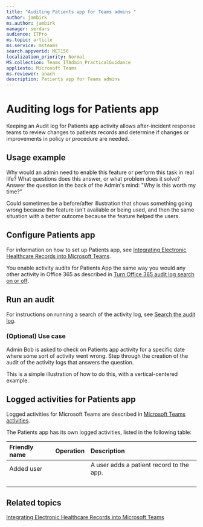 ```yaml
---
title: "Auditing Patients app for Teams admins "
author: jambirk
ms.author: jambirk 
manager: serdars
audience: ITPro
ms.topic: article 
ms.service: msteams 
search.appverid: MET150
localization_priority: Normal
MS.collection: Teams_ITAdmin_PracticalGuidance
appliesto: Microsoft Teams
ms.reviewer: anach
description: Patients app for Teams admins
---
```


# Auditing logs for Patients app 

Keeping an Audit log for Patients app activity allows after-incident response teams to review changes to patients records and determine if changes or improvements in policy or procedure are needed.

## Usage example 
  
Why would an admin need to enable this feature or perform this task in real life? What questions does this answer, or what problem does it solve? Answer the question in the back of the Admin's mind: "Why is this worth my time?"

Could sometimes be a before/after illustration that shows something going wrong because the feature isn't available or being used, and then the same situation with a better outcome because the feature helped the users.

## Configure Patients app

For information on how to set up Patients app, see [Integrating Electronic Healthcare Records into Microsoft Teams](../expand-teams-across-your-org/healthcare/patients-app.md).

You enable activity audits for Patients App the same way you would any other activity in Office 365 as described in [Turn Office 365 audit log search on or off](https://docs.microsoft.com/office365/securitycompliance/turn-audit-log-search-on-or-off#turn-on-audit-log-search). 

## Run an audit

For instructions on running a search of the activity log, see 
[Search the audit log](https://docs.microsoft.com/office365/securitycompliance/search-the-audit-log-in-security-and-compliance#search-the-audit-log).   

### (Optional) Use case

Admin Bob is asked to check on Patients app activity for a specific date where some sort of activity went wrong. Step through the creation of the audit  of the activity logs that answers the question.

This is a simple illustration of how to do this, with a vertical-centered example.

## Logged activities for Patients app

Logged activities for Microsoft Teams are described in [Microsoft Teams activities](https://docs.microsoft.com/office365/securitycompliance/search-the-audit-log-in-security-and-compliance#microsoft-teams-activities). 

The Patients app has its own logged activities, listed in the following table: 

|Friendly name |Operation|Description|
|:---|:---|:---|
|Added user | |A user adds a patient record to the app. |
||||
||||
||||
||||

## Related topics

[Integrating Electronic Healthcare Records into Microsoft Teams](../expand-teams-across-your-org/healthcare/patients-app.md)
